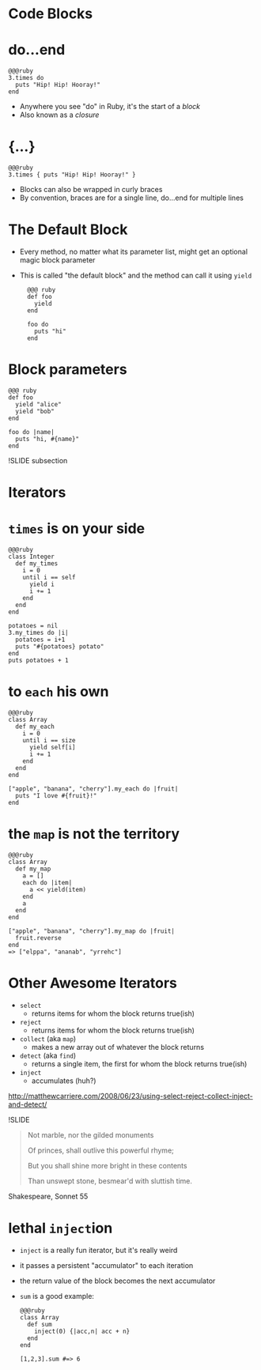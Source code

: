 
<!SLIDE subsection>
# Code Blocks

# do...end

    @@@ruby
    3.times do 
      puts "Hip! Hip! Hooray!"
    end

* Anywhere you see "do" in Ruby, it's the start of a *block*
* Also known as a *closure*

# {...}

    @@@ruby
    3.times { puts "Hip! Hip! Hooray!" } 

* Blocks can also be wrapped in curly braces
* By convention, braces are for a single line, do...end for multiple lines

# The Default Block

* Every method, no matter what its parameter list, might get an optional magic block parameter
* This is called "the default block" and the method can call it using `yield`

        @@@ ruby
        def foo
          yield
        end
    
        foo do
          puts "hi"
        end

# Block parameters

    @@@ ruby
    def foo
      yield "alice"
      yield "bob"
    end

    foo do |name|
      puts "hi, #{name}"
    end

!SLIDE subsection
# Iterators

# `times` is on your side

    @@@ruby
    class Integer
      def my_times
        i = 0
        until i == self
          yield i
          i += 1
        end
      end
    end
    
    potatoes = nil
    3.my_times do |i|
      potatoes = i+1
      puts "#{potatoes} potato"
    end
    puts potatoes + 1

# to `each` his own

    @@@ruby
    class Array
      def my_each
        i = 0
        until i == size
          yield self[i]
          i += 1
        end
      end
    end

    ["apple", "banana", "cherry"].my_each do |fruit|
      puts "I love #{fruit}!"
    end

# the `map` is not the territory

    @@@ruby
    class Array
      def my_map
        a = []
        each do |item|
          a << yield(item)
        end
        a
      end
    end

    ["apple", "banana", "cherry"].my_map do |fruit|
      fruit.reverse
    end
    => ["elppa", "ananab", "yrrehc"]
    
# Other Awesome Iterators

* `select`
  * returns items for whom the block returns true(ish)
* `reject`
  * returns items for whom the block returns true(ish)
* `collect` (aka `map`)
  * makes a new array out of whatever the block returns
* `detect` (aka `find`)
  * returns a single item, the first for whom the block returns true(ish)
* `inject`
  * accumulates (huh?)

<http://matthewcarriere.com/2008/06/23/using-select-reject-collect-inject-and-detect/>

!SLIDE
>  Not marble, nor the gilded monuments
>
>  Of princes, shall outlive this powerful rhyme;
>
>  But you shall shine more bright in these contents
>
>  Than unswept stone, besmear'd with sluttish time.

Shakespeare, Sonnet 55

# lethal `inject`ion

* `inject` is a really fun iterator, but it's really weird
* it passes a persistent "accumulator" to each iteration
* the return value of the block becomes the next accumulator
* `sum` is a good example:

      @@@ruby
      class Array
        def sum
          inject(0) {|acc,n| acc + n}
        end
      end
      
      [1,2,3].sum #=> 6


      